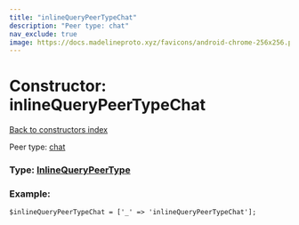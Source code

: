```yaml
---
title: "inlineQueryPeerTypeChat"
description: "Peer type: chat"
nav_exclude: true
image: https://docs.madelineproto.xyz/favicons/android-chrome-256x256.png
---
```

# Constructor: inlineQueryPeerTypeChat  
[Back to constructors index](/API_docs/constructors/index.html)



Peer type: [chat](https://core.telegram.org/api/channel)




### Type: [InlineQueryPeerType](/API_docs/types/InlineQueryPeerType.html)


### Example:

```
$inlineQueryPeerTypeChat = ['_' => 'inlineQueryPeerTypeChat'];
```  
